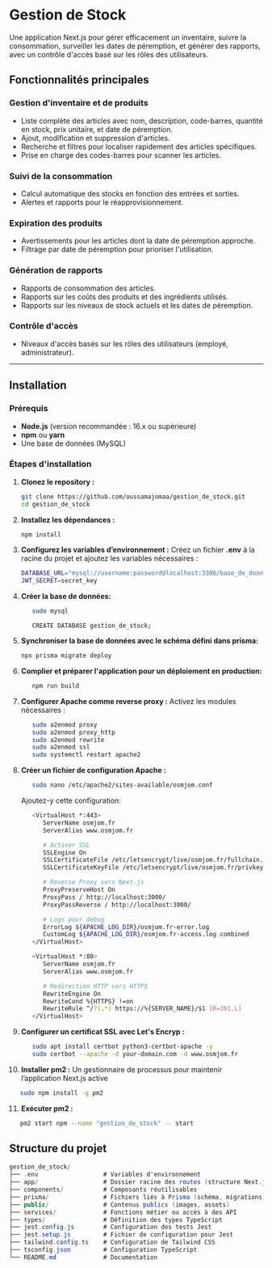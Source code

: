 # Gestion de Stock

Une application Next.js pour gérer efficacement un inventaire, suivre la consommation, surveiller les dates de péremption, et générer des rapports, avec un contrôle d'accès basé sur les rôles des utilisateurs.

## Fonctionnalités principales

### Gestion d'inventaire et de produits
- Liste complète des articles avec nom, description, code-barres, quantité en stock, prix unitaire, et date de péremption.
- Ajout, modification et suppression d'articles.
- Recherche et filtres pour localiser rapidement des articles spécifiques.
- Prise en charge des codes-barres pour scanner les articles.

### Suivi de la consommation
- Calcul automatique des stocks en fonction des entrées et sorties.
- Alertes et rapports pour le réapprovisionnement.

### Expiration des produits
- Avertissements pour les articles dont la date de péremption approche.
- Filtrage par date de péremption pour prioriser l'utilisation.

### Génération de rapports
- Rapports de consommation des articles.
- Rapports sur les coûts des produits et des ingrédients utilisés.
- Rapports sur les niveaux de stock actuels et les dates de péremption.

### Contrôle d'accès
- Niveaux d'accès basés sur les rôles des utilisateurs (employé, administrateur).

---



## Installation

### Prérequis
- **Node.js** (version recommandée : 16.x ou supérieure)
- **npm** ou **yarn**
- Une base de données (MySQL)


### Étapes d'installation

1. **Clonez le repository :**
   ```bash
   git clone https://github.com/oussamajomaa/gestion_de_stock.git
   cd gestion_de_stock

2. **Installez les dépendances :**
   ```bash
   npm install

3. **Configurez les variables d’environnement :** Créez un fichier **.env** à la racine du projet et ajoutez les variables nécessaires :
   ```bash
   DATABASE_URL="mysql://username:password@localhost:3306/base_de_données"
   JWT_SECRET=secret_key

4. **Créer la base de données:** 
   ```bash
      sudo mysql
   ```

   ```mysql
      CREATE DATABASE gestion_de_stock;
   ```

5. **Synchroniser la base de données avec le schéma défini dans prisma:**
   ```bash
   npx prisma migrate deploy
   ```

6. **Complier et préparer l'application pour un déploiement en production:**
   ```bash
      npm run build
   ```

7. **Configurer Apache comme reverse proxy :** Activez les modules nécessaires :
   ```bash
      sudo a2enmod proxy 
      sudo a2enmod proxy_http 
      sudo a2enmod rewrite 
      sudo a2enmod ssl 
      sudo systemctl restart apache2
   ```

8. **Créer un fichier de configuration Apache :**
   ```bash
      sudo nano /etc/apache2/sites-available/osmjom.conf
   ```
   Ajoutez-y cette configuration:
   ```bash
      <VirtualHost *:443>
         ServerName osmjom.fr
         ServerAlias www.osmjom.fr

         # Activer SSL
         SSLEngine On
         SSLCertificateFile /etc/letsencrypt/live/osmjom.fr/fullchain.pem
         SSLCertificateKeyFile /etc/letsencrypt/live/osmjom.fr/privkey.pem

         # Reverse Proxy vers Next.js
         ProxyPreserveHost On
         ProxyPass / http://localhost:3000/
         ProxyPassReverse / http://localhost:3000/

         # Logs pour debug
         ErrorLog ${APACHE_LOG_DIR}/osmjom.fr-error.log
         CustomLog ${APACHE_LOG_DIR}/osmjom.fr-access.log combined
      </VirtualHost>

      <VirtualHost *:80>
         ServerName osmjom.fr
         ServerAlias www.osmjom.fr

         # Redirection HTTP vers HTTPS
         RewriteEngine On
         RewriteCond %{HTTPS} !=on
         RewriteRule ^/?(.*) https://%{SERVER_NAME}/$1 [R=301,L]
      </VirtualHost>

   ```

9. **Configurer un certificat SSL avec Let's Encryp :**
   ```bash
      sudo apt install certbot python3-certbot-apache -y
      sudo certbot --apache -d your-domain.com -d www.osmjom.fr
   ```  

10. **Installer pm2 :** Un gestionnaire de processus pour maintenir l’application Next.js active
   ```bash
      sudo npm install -g pm2
   ```

11. **Exécuter pm2 :**
   ```bash
      pm2 start npm --name "gestion_de_stock" -- start 
   ```

## Structure du projet
```csharp
gestion_de_stock/
├── .env                  # Variables d'environnement
├── app/                  # Dossier racine des routes (structure Next.js 13+)
├── components/           # Composants réutilisables
├── prisma/               # Fichiers liés à Prisma (schéma, migrations)
├── public/               # Contenus publics (images, assets)
├── services/             # Fonctions métier ou accès à des API
├── types/                # Définition des types TypeScript
├── jest.config.js        # Configuration des tests Jest
├── jest.setup.js         # Fichier de configuration pour Jest
├── tailwind.config.ts    # Configuration de Tailwind CSS
├── tsconfig.json         # Configuration TypeScript
└── README.md             # Documentation

